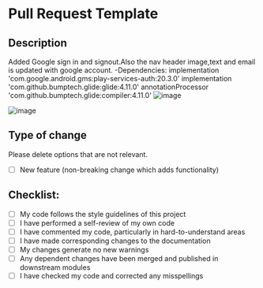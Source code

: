 # Pull Request Template

## Description

Added Google sign in and signout.Also the nav header image,text and email is updated with google account.
-Dependencies:
implementation 'com.google.android.gms:play-services-auth:20.3.0'
implementation 'com.github.bumptech.glide:glide:4.11.0'
annotationProcessor 'com.github.bumptech.glide:compiler:4.11.0'
![image](https://user-images.githubusercontent.com/75023893/193782833-cc197679-2ecd-4d75-ae39-05aad943ec05.png)

![image](https://user-images.githubusercontent.com/75023893/193781565-f0727a7b-750c-406a-bd3d-ad550bd1345c.png)


## Type of change

Please delete options that are not relevant.

- [ ] New feature (non-breaking change which adds functionality)

## Checklist:

- [ ] My code follows the style guidelines of this project
- [ ] I have performed a self-review of my own code
- [ ] I have commented my code, particularly in hard-to-understand areas
- [ ] I have made corresponding changes to the documentation
- [ ] My changes generate no new warnings
- [ ] Any dependent changes have been merged and published in downstream modules
- [ ] I have checked my code and corrected any misspellings
